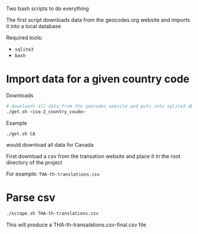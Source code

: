 Two bash scripts to do everything

The first script downloads data from the geocodes.org website and imports it into a local database

Required tools:
- `sqlite3`
- `bash`

# Import data for a given country code

Downloads
```sh
# downlaods all data from the geocodes website and puts into sqlite3 db
./get.sh <iso-2_country_coude>
```

Example
```
./get.sh CA
```
would download all data for Canada

First download a csv from the transation website
and place it in the root directory of the project

For example: `THA-th-translations.csv`

# Parse csv
```sh
./scrape.sh THA-th-translations.csv
```

This will produce a THA-th-transalations.csv-final.csv file

